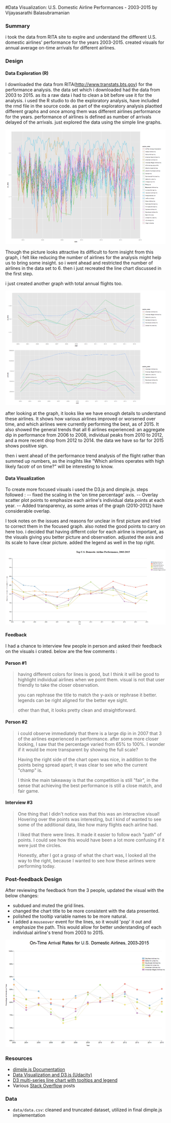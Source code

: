 #Data Visualization: U.S. Domestic Airline Performances - 2003-2015
by Vijayasarathi Balasubramanian

### Summary
i took the data from RITA site to explre and understand the different U.S. domestic airlines' performance for the years 2003-2015.  created visuals for annual average on-time arrivals for different airlines. 

### Design

#### Data Exploration (R)

   I downloaded the data from RITA(http://www.transtats.bts.gov) for the performance analysis. the data set which i downloaded had the data from 2003 to 2015. as its a raw data i had to clean a bit before use it for the analysis. i used the R studio to do the exploratory analysis, have included the rmd file in the source code. as part of the exploratory analysis plaotted different graphs and once among them was different airlines performance for the years. performance of airlines is defined as number of arrivals delayed of the arrivals. just explored the data using the simple line graphs. 

![First look](https://github.com/vijayasarathib/P6_DataVisuals/blob/master/img/1.png)

    
Though the picture looks attractive its difficult to form insight from this graph, i felt like reducing the number of airlines for the analysis might help us to bring some insight. so i went ahead and restricted the number of airlines in the data set to 6. then i just recreated the line chart discussed in the first step.

i just created another graph with total annual flights too. 

![closer view](https://github.com/vijayasarathib/P6_DataVisuals/blob/master/img/2.png)


after looking at the graph, it looks like we have enough details to understand these airlines. It shows how various airlines improved or worsened over time, and which airlines were currently performing the best, as of 2015.  It also showed the general trends that all 6 airlines experienced: an aggregate dip in performance from 2006 to 2008, individual peaks from 2010 to 2012, and a more recent drop from 2012 to 2014. the data we have so far for 2015 shows positive sign.

   then i went ahead of the performance trend analysis of the flight rather than summed up numbers, as the insgihts like  "Which airlines operates with high likely facotr of on time?" will be interesting to know. 

#### Data Visualization

  To create more focused visuals i used the D3.js and dimple.js. 
  steps followed : 
  -- fixed the scaling in the 'on time percentage' axis. 
  -- Overlay scatter plot points to emphasize each airline's individual data points at each year.
  -- Added transparency, as some areas of the graph (2010-2012) have considerable overlap.
  
  I took notes on the issues and reasons for unclear in first picture and tried to correct them in the focused graph. also noted the good points to carry on here too. i decided that having differnt color for each airline is important, as the visuals giving you better picture and observation. adjusted the axis and its scale to have clear picture. added the legend as well in the top right. 
 
 ![using d3](https://github.com/vijayasarathib/P6_DataVisuals/blob/master/img/initial.PNG) 
  
#### Feedback
 I had a chance to interview few people in person and asked their feedback on the visuals i crated. below are the few comments : 
 
#### Person #1


> having different colors for lines is good, but I think it will be good to highlight individual airlines when we point them.  visual is not that user friendly to take the closer observation.
> 
> you can rephrase the title to match the y-axis or rephrase it better. legends can be right aligned for the better eye sight. 
> 
> other than that, it looks pretty clean and straightforward.

#### Person #2

> i could observe immediately that there is a large dip in in 2007 that 3 of the airlines experienced in performance.  after some more closer looking, I saw that the percentage varied from 65% to 100%.  I wonder if it would be more transparent by showing the full scale?
> 
> Having the right side of the chart open was nice, in addition to the points being spread apart; it was clear to see who the current "champ" is.
> 
> I think the main takeaway is that the competition is still "fair", in the sense that achieving the best performance is still a close match, and fair game.

#### Interview #3

> One thing that I didn't notice was that this was an interactive visual!  Hovering over the points was interesting, but I kind of wanted to see some of the additional data, like how many flights each airline had.
> 
> I liked that there were lines.  It made it easier to follow each "path" of points.  I could see how this would have been a lot more confusing if it were just the circles.
> 
> Honestly, after I got a grasp of what the chart was, I looked all the way to the right, because I wanted to see how these airlines were performing today.


### Post-feedback Design

After reviewing the feedback from the 3 people, updated the visual with the below changes:

- subdued and muted the grid lines.
- changed the chart title to be more consistent with the data presented.
- polished the tooltip variable names to be more natural.
- I added a `mouseover` event for the lines, so it would 'pop' it out and emphasize the path.  This would allow for better understanding of each individual airline's trend from 2003 to 2015.


![final](https://github.com/vijayasarathib/P6_DataVisuals/blob/master/img/final.PNG)

### Resources

- [dimple.js Documentation](http://dimplejs.org/)
- [Data Visualization and D3.js (Udacity)](https://www.udacity.com/course/viewer#!/c-ud507-nd)
- [D3 multi-series line chart with tooltips and legend](http://bl.ocks.org/Matthew-Weber/5645518)
- Various [Stack Overflow](http://stackoverflow.com/search?q=dimple.js) posts

### Data

- `data/data.csv`: cleaned and truncated dataset, utilized in final dimple.js implementation

